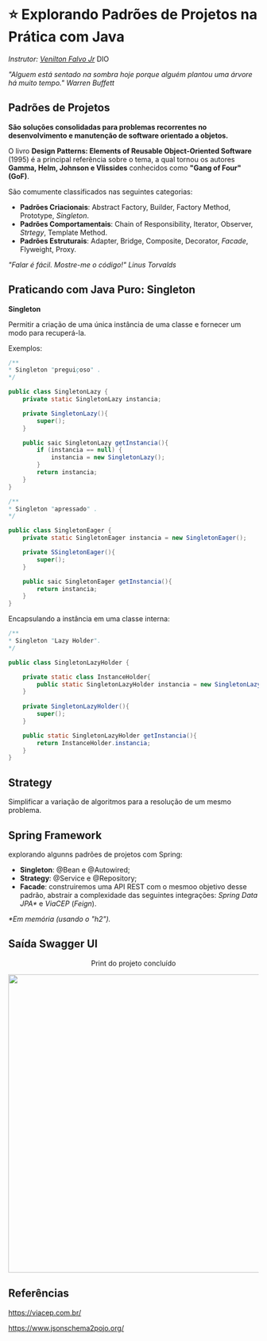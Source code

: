 # :star: Explorando Padrões de Projetos na Prática com Java

_Instrutor: [Venilton Falvo Jr](https://linkedin.com/in/falvojr)_
DIO

_"Alguem está sentado na sombra hoje porque alguém plantou uma árvore há muito tempo." Warren Buffett_

## Padrões de Projetos

**São soluções consolidadas para problemas recorrentes no desenvolvimento e manutenção de software orientado a objetos.**

O livro **Design Patterns: Elements of Reusable Object-Oriented Software** (1995) é a principal referência sobre o tema, a qual tornou os autores **Gamma, Helm, Johnson e Vlissides** conhecidos como **"Gang of Four" (GoF)**.

São comumente classificados nas seguintes categorias:

- **Padrões Criacionais**: Abstract Factory, Builder, Factory Method, Prototype, _Singleton_.
- **Padrões Comportamentais**: Chain of Responsibility, Iterator, Observer, _Strtegy_, Template Method.
- **Padrões Estruturais**: Adapter, Bridge, Composite, Decorator, _Facade_, Flyweight, Proxy.

_"Falar é fácil. Mostre-me o código!" Linus Torvalds_

## Praticando com Java Puro: Singleton

**Singleton**

Permitir a criação de uma única instância de uma classe e fornecer um modo para recuperá-la.

Exemplos:

~~~~java
/**
* Singleton "preguiçoso" .
*/

public class SingletonLazy {
    private static SingletonLazy instancia;

    private SingletonLazy(){
        super();
    }

    public saic SingletonLazy getInstancia(){
        if (instancia == null) {
            instancia = new SingletonLazy();
        }
        return instancia;
    }
}
~~~~

~~~~java
/**
* Singleton "apressado" .
*/

public class SingletonEager {
    private static SingletonEager instancia = new SingletonEager();

    private SSingletonEager(){
        super();
    }

    public saic SingletonEager getInstancia(){
        return instancia;
    }
}
~~~~

Encapsulando a instância em uma classe interna:

~~~~java
/**
* Singleton "Lazy Holder".
*/

public class SingletonLazyHolder {

    private static class InstanceHolder{
        public static SingletonLazyHolder instancia = new SingletonLazyHolder();
    }
    
    private SingletonLazyHolder(){
        super();
    }

    public static SingletonLazyHolder getInstancia(){
        return InstanceHolder.instancia;
    }
}
~~~~

## Strategy

Simplificar a variação de algoritmos para a resolução de um mesmo problema.

## Spring Framework

explorando algunns padrões de projetos com Spring:

- **Singleton**: @Bean e @Autowired;
- **Strategy**: @Service e @Repository;
- **Facade**: construiremos uma API REST com o mesmoo objetivo desse padrão, abstrair a complexidade das seguintes integrações: _Spring Data JPA*_ e _ViaCEP_ (_Feign_).

_*Em memória (usando o "h2")._

## Saída Swagger UI

<div align="center">
  <p>Print do projeto concluído</p>
      <img src="https://user-images.githubusercontent.com/85644789/217676824-f4da0d3a-dab5-425e-9d6a-84260c7b17b3.png" width="600px">
</div>

## Referências

https://viacep.com.br/

https://www.jsonschema2pojo.org/